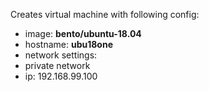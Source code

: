 Creates virtual machine with following config:
- image: **bento/ubuntu-18.04** 
- hostname: **ubu18one**
- network settings:
 - private network
 - ip: 192.168.99.100